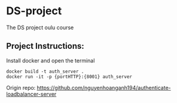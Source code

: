 # DS-project
 The DS project oulu course
## Project Instructions:

Install docker and open the terminal
 ```docker
docker build -t auth_server .
docker run -it -p {portHTTP}:{8001} auth_server
```
Origin repo: https://github.com/nguyenhoanganh194/authenticate-loadbalancer-server
